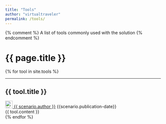 ```yaml
---
title: "Tools"
author: "virtualtraveler"
permalink: /tools/
---
```


{% comment %}
    A list of tools commonly used with the solution
{% endcomment %}

# {{ page.title }}

{% for tool in site.tools %}
  <article>
      <hr>
      <h2 id="{{ tool.id }}">{{ tool.title }}</h2>
      <div class="article-meta">
          <a href="{{ page.github-url }}{{ scenario.author }}" class="post-author">
              <img src="{{ page.github-url }}{{ scenario.author }}.png" class="avatar" alt="{{ scenario.author }} avatar" width="24" height="24">
              {{ scenario.author }}</a>	
          <span class="date">{{scenario.publication-date}}</span>
      </div>
      <div class="article-content">
          {{ tool.content }}
      </div>
  </article>  
{% endfor %}